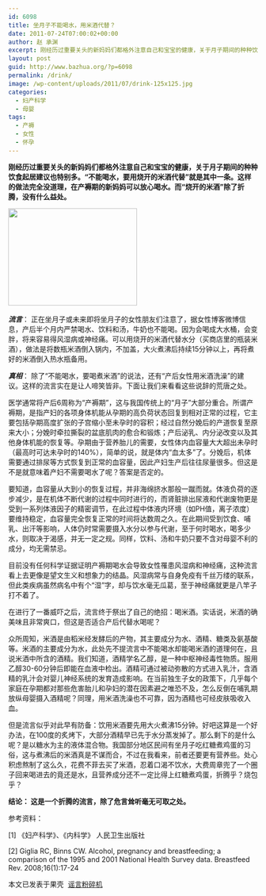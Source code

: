 ```yaml
---
id: 6098
title: 坐月子不能喝水，用米酒代替？
date: 2011-07-24T07:00:02+00:00
author: 赵 承渊
excerpt: 刚经历过重要关头的新妈妈们都格外注意自己和宝宝的健康，关于月子期间的种种饮食起居建议也特别多。“不能喝水，要用烧开的米酒代替”就是其中一条。这样的做法完全没道理，在产褥期的新妈妈可以放心喝水。而“烧开的米酒”除了折腾，没有什么益处。
layout: post
guid: http://www.bazhua.org/?p=6098
permalink: /drink/
image: /wp-content/uploads/2011/07/drink-125x125.jpg
categories:
  - 妇产科学
  - 母婴
tags:
  - 产褥
  - 女性
  - 怀孕
---
```

**刚经历过重要关头的新妈妈们都格外注意自己和宝宝的健康，关于月子期间的种种饮食起居建议也特别多。“不能喝水，要用烧开的米酒代替”就是其中一条。这样的做法完全没道理，在产褥期的新妈妈可以放心喝水。而“烧开的米酒”除了折腾，没有什么益处。**

<img class="alignleft size-full wp-image-6209" title="drink" src="/wp-content/uploads/2011/07/drink.jpg" alt="" width="260" height="196" srcset="/wp-content/uploads/2011/07/drink.jpg 260w, /wp-content/uploads/2011/07/drink-150x113.jpg 150w, /wp-content/uploads/2011/07/drink-80x60.jpg 80w" sizes="(max-width: 260px) 100vw, 260px" />

_**流言**_： 正在坐月子或未来即将坐月子的女性朋友们注意了，据女性博客微博信息，产后半个月内严禁喝水、饮料和汤，牛奶也不能喝。因为会喝成大水桶，会变胖，将来容易得风湿病或神经痛。可以用烧开的米酒代替水分（买商店里的瓶装米酒），做法是将数瓶米酒倒入锅内，不加盖，大火煮沸后持续15分钟以上，再将煮好的米酒倒入热水瓶备用。

_**真相**_： 除了“不能喝水，要喝煮米酒”的说法，还有“产后女性用米酒洗澡”的建议。这样的流言实在是让人啼笑皆非。下面让我们来看看这些说辞的荒唐之处。

医学通常将产后6周称为“产褥期”，这与我国传统上的“月子”大部分重合。所谓产褥期，是指产妇的各项身体机能从孕期的高负荷状态回复到相对正常的过程，它主要包括孕期高度扩张的子宫缩小至未孕时的容积；经过自然分娩后的产道恢复至原来大小；分娩时牵拉撕裂的盆底肌肉的愈合和锻炼；产后泌乳、内分泌改变以及其他身体机能的恢复等。孕期由于营养胎儿的需要，女性体内血容量大大超出未孕时（最高时可达未孕时的140%），简单的说，就是体内“血太多”了。分娩后，机体需要通过排尿等方式恢复到正常的血容量，因此产妇生产后往往尿量很多。但这是不是就意味着产妇不需要喝水了呢？答案是否定的。

要知道，血容量从大到小的恢复过程，并非海绵挤水那般一蹴而就。体液负荷的逐步减少，是在机体不断代谢的过程中同时进行的，而肾脏排出尿液和代谢废物更是受到一系列体液因子的精密调节，在此过程中体液内环境（如PH值，离子浓度）要维持稳定，血容量完全恢复正常的时间将达数周之久。在此期间受到饮食、哺乳、出汗等影响，人体仍时常需要摄入水分以参与代谢，至于何时喝水，喝多少水，则取决于渴感，并无一定之规。同样，饮料、汤和牛奶只要不含对母婴不利的成分，均无需禁忌。

目前没有任何科学证据证明产褥期喝水会导致女性罹患风湿病和神经痛，这种流言看上去更像是望文生义和想象力的结晶。风湿病常与自身免疫有千丝万缕的联系，但此类疾病虽然病名中有个“湿”字，却与饮水毫无瓜葛，至于神经痛就更是八竿子打不着了。

在进行了一番威吓之后，流言终于祭出了自己的绝招：喝米酒。实话说，米酒的确美味且非常爽口，但这是否适合产后代替水喝呢？

众所周知，米酒是由稻米经发酵后的产物，其主要成分为水、酒精、糖类及氨基酸等。米酒的主要成分为水，此处先不提流言中不能喝水却能喝米酒的道理何在，且说米酒中所含的酒精。我们知道，酒精学名乙醇，是一种中枢神经毒性物质。服用乙醇30-60分钟后即能在血液中检出。酒精可通过被动弥散的方式进入乳汁，含酒精的乳汁会对婴儿神经系统的发育造成影响。在当前独生子女的政策下，几乎每个家庭在孕期都对那些危害胎儿和孕妇的潜在因素避之唯恐不及，怎么反倒在哺乳期放纵母婴摄入酒精呢？同理，用米酒洗澡也不可靠，因为酒精也可经皮肤吸收入血。

但是流言似乎对此早有防备：饮用米酒要先用大火煮沸15分钟。好吧这算是一个好办法，在100度的炙烤下，大部分酒精早已先于水分蒸发掉了。那么剩下的是什么呢？是以糖水为主的液体混合物。我国部分地区民间有坐月子吃红糖煮鸡蛋的习俗，这与煮沸后的米酒真是不谋而合，不过在我看来，前者还要更有营养些。处心积虑熬制了这么久，花费不菲去买了米酒，忍着口渴不饮水，大费周章兜了一个圈子回来喝进去的竟还是水，且营养成分还不一定比得上红糖煮鸡蛋，折腾乎？烧包乎？

**结论： 这是一个折腾的流言，除了危言耸听毫无可取之处。**

参考资料：
  
[1] 《妇产科学》、《内科学》 人民卫生出版社
  
[2] Giglia RC, Binns CW. Alcohol, pregnancy and breastfeeding; a comparison of the 1995 and 2001 National Health Survey data. Breastfeed Rev. 2008;16(1):17-24

<pre>本文已发表于果壳 <a href="http://www.guokr.com/article/22385/">谣言粉碎机</a></pre>

